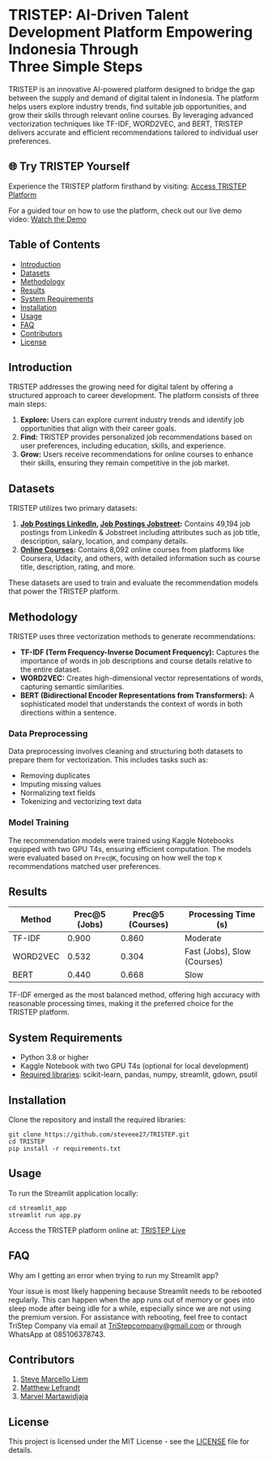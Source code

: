 # TRISTEP: AI-Driven Talent Development Platform Empowering Indonesia Through Three Simple Steps

TRISTEP is an innovative AI-powered platform designed to bridge the gap between the supply and demand of digital talent in Indonesia. The platform helps users explore industry trends, find suitable job opportunities, and grow their skills through relevant online courses. By leveraging advanced vectorization techniques like TF-IDF, WORD2VEC, and BERT, TRISTEP delivers accurate and efficient recommendations tailored to individual user preferences.

## 🌐 Try TRISTEP Yourself
Experience the TRISTEP platform firsthand by visiting: [Access TRISTEP Platform](https://tristep.streamlit.app/)

For a guided tour on how to use the platform, check out our live demo video: [Watch the Demo](https://youtu.be/b5qtDCex9Ts?si=R6DS-VD32_0Zo84I)

## Table of Contents

- [Introduction](#introduction)
- [Datasets](#datasets)
- [Methodology](#methodology)
- [Results](#results)
- [System Requirements](#system-requirements)
- [Installation](#installation)
- [Usage](#usage)
- [FAQ](#FAQ)
- [Contributors](#contributors)
- [License](#license)

## Introduction

TRISTEP addresses the growing need for digital talent by offering a structured approach to career development. The platform consists of three main steps:

1. **Explore:** Users can explore current industry trends and identify job opportunities that align with their career goals.
2. **Find:** TRISTEP provides personalized job recommendations based on user preferences, including education, skills, and experience.
3. **Grow:** Users receive recommendations for online courses to enhance their skills, ensuring they remain competitive in the job market.

## Datasets

TRISTEP utilizes two primary datasets:

1. **[Job Postings LinkedIn](https://www.kaggle.com/code/enricofindley/linkedin-job-postings-2023-data-analysis), [Job Postings Jobstreet](https://www.kaggle.com/datasets/azizainunnajib/jobs-crawling):** Contains 49,194 job postings from LinkedIn & Jobstreet including attributes such as job title, description, salary, location, and company details.
2. **[Online Courses](https://www.kaggle.com/code/enricofindley/linkedin-job-postings-2023-data-analysis):** Contains 8,092 online courses from platforms like Coursera, Udacity, and others, with detailed information such as course title, description, rating, and more.

These datasets are used to train and evaluate the recommendation models that power the TRISTEP platform.

## Methodology

TRISTEP uses three vectorization methods to generate recommendations:

- **TF-IDF (Term Frequency-Inverse Document Frequency):** Captures the importance of words in job descriptions and course details relative to the entire dataset.
- **WORD2VEC:** Creates high-dimensional vector representations of words, capturing semantic similarities.
- **BERT (Bidirectional Encoder Representations from Transformers):** A sophisticated model that understands the context of words in both directions within a sentence.

### Data Preprocessing

Data preprocessing involves cleaning and structuring both datasets to prepare them for vectorization. This includes tasks such as:

- Removing duplicates
- Imputing missing values
- Normalizing text fields
- Tokenizing and vectorizing text data

### Model Training

The recommendation models were trained using Kaggle Notebooks equipped with two GPU T4s, ensuring efficient computation. The models were evaluated based on `Prec@K`, focusing on how well the top `K` recommendations matched user preferences.

## Results

| Method   | Prec@5 (Jobs) | Prec@5 (Courses) | Processing Time (s) |
|----------|----------------|-------------------|---------------------|
| TF-IDF   | 0.900          | 0.860             | Moderate            |
| WORD2VEC | 0.532          | 0.304             | Fast (Jobs), Slow (Courses) |
| BERT     | 0.440          | 0.668             | Slow                |

TF-IDF emerged as the most balanced method, offering high accuracy with reasonable processing times, making it the preferred choice for the TRISTEP platform.



## System Requirements

- Python 3.8 or higher
- Kaggle Notebook with two GPU T4s (optional for local development)
- [Required libraries](https://github.com/steveee27/TRISTEP/blob/main/requirements.txt): scikit-learn, pandas, numpy, streamlit, gdown, psutil

## Installation

Clone the repository and install the required libraries:
```
git clone https://github.com/steveee27/TRISTEP.git
cd TRISTEP
pip install -r requirements.txt
```

## Usage

To run the Streamlit application locally:
```
cd streamlit_app
streamlit run app.py
```
Access the TRISTEP platform online at: [TRISTEP Live](https://tristep.streamlit.app/)

## FAQ

Why am I getting an error when trying to run my Streamlit app?

Your issue is most likely happening because Streamlit needs to be rebooted regularly. This can happen when the app runs out of memory or goes into sleep mode after being idle for a while, especially since we are not using the premium version. For assistance with rebooting, feel free to contact TriStep Company via email at TriStepcompany@gmail.com or through WhatsApp at 085106378743.

## Contributors
1. [Steve Marcello Liem](https://github.com/steveee27)
2. [Matthew Lefrandt](https://github.com/MatthewLefrandt)
3. [Marvel Martawidjaja](https://github.com/marvelm69)

## License
This project is licensed under the MIT License - see the [LICENSE](https://github.com/steveee27/TRISTEP/blob/main/LICENSE) file for details.
